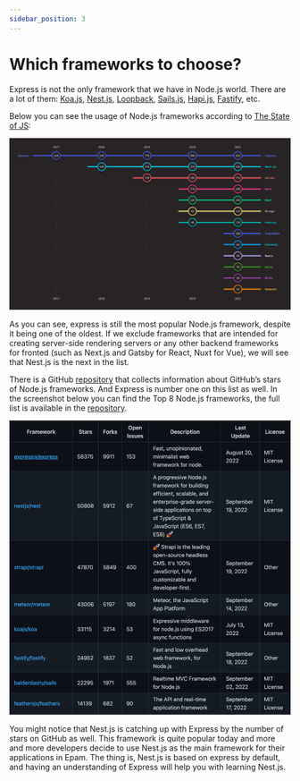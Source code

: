 ```yaml
---
sidebar_position: 3
---
```


# Which frameworks to choose?
Express is not the only framework that we have in Node.js world. There are a lot of them: [Koa.js](https://koajs.com/), [Nest.js](https://nestjs.com/), [Loopback](https://loopback.io/), [Sails.js](https://sailsjs.com/), [Hapi.js](https://hapi.dev/), [Fastify](https://www.fastify.io/), etc.

Below you can see the usage of Node.js frameworks according to [The State of JS](https://2021.stateofjs.com/en-US/):

![State of JS](img/state-of-JS.png)

As you can see, express is still the most popular Node.js framework, despite it being one of the oldest. If we exclude frameworks that are intended for creating server-side rendering servers or any other backend frameworks for fronted (such as Next.js and Gatsby for React, Nuxt for Vue), we will see that Nest.js is the next in the list.

There is a GitHub [repository](https://github.com/VanoDevium/node-framework-stars) that collects information about GitHub’s stars of Node.js frameworks. And Express is number one on this list as well. In the screenshot below you can find the Top 8 Node.js frameworks, the full list is available in the [repository](https://github.com/VanoDevium/node-framework-stars).

![GitHub Framework Stars](img/github-framework-stars.png)

You might notice that Nest.js is catching up with Express by the number of stars on GitHub as well. This framework is quite popular today and more and more developers decide to use Nest.js as the main framework for their applications in Epam. The thing is, Nest.js is based on express by default, and having an understanding of Express will help you with learning Nest.js.
